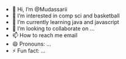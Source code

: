- 👋 Hi, I’m @Mudassarii
- 👀 I’m interested in comp sci and basketball
- 🌱 I’m currently learning java and javascript
- 💞️ I’m looking to collaborate on ...
- 📫 How to reach me email
- 😄 Pronouns: ...
- ⚡ Fun fact: ...

<!---
Mudassarii/Mudassarii is a ✨ special ✨ repository because its `README.md` (this file) appears on your GitHub profile.
You can click the Preview link to take a look at your changes.
--->

